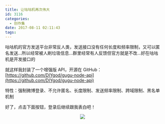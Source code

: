 ```yaml
---
title: 让咕咕机再次伟大
id: 3116
categories:
  - 创作集
date: 2017-08-11 02:11:43
tags:
---
```



<style>
    .gugu-print {
        display: none;
        margin-top: 20px;
    }
    .gugu-btn {
        cursor: pointer;
        border: 1px solid #eee;
        display: inline-block;
        padding: 5px 10px;
        background: #fff;
        border-radius: 4px;
    }
    .gugu-login-btn-wrap {
        text-align: center;
    }
    .gugu-login-btn {
        cursor: pointer;
    }
    .gugu-user {
        display: none;
        text-align: center;
    }
    .gugu-avatar {
        display: inline-block;
        height: 50px;
        width: 50px;
        background-size: contain;
        border-radius: 50%;
    }
    .gugu-info {
        padding-top: 25px;
        font-weight: bold;
        line-height: 25px;
    }
    .gugu-name {
        font-size: 18px;
    }
    .gugu-textarea {
        width: 100%;
        height: 100px;
        font-size: 14px;
        padding: 10px;
        box-sizing: border-box;
    }
    .gugu-input {
        width: 100%;
        font-size: 14px;
        padding: 10px;
        box-sizing: border-box;
    }
</style>

咕咕机的官方发送平台非常反人类，发送接口没有任何长度和频率限制，又可以匿名发送...所以经常被人刷垃圾信息...群里经常有人反馈但官方就是不改...好在咕咕机是开发接口的

就这样我封装了一个增强版 API，开源在 GitHub： [https://github.com/DIYgod/gugu-node-api](https://github.com/DIYgod/gugu-node-api)

特性：强制微博登录、不允许匿名、长度限制、发送频率限制、跨域限制、黑名单机制

好了，点击下面按钮，登录后继续跟我表白吧！

<div class="gugu-login-btn-wrap"><img class="no-fancybox gugu-login-btn" src="/images/weibo2login.png"></div>
<div class="gugu-user">
    <div class="gugu-info">
        <div class="gugu-avatar"></div>
        <div class="gugu-name"></div>
    </div>
    <div class="gugu-btn gugu-logout-btn">退出登录</div>
</div>
<div class="gugu-print">
    <textarea class="gugu-textarea" placeholder="输入文本内容"></textarea>
    <div class="gugu-btn gugu-send-btn-text">咕咕文字</div>
    <input type="text" class="gugu-input" placeholder="输入图片地址">
    <div class="gugu-btn gugu-send-btn-pic">咕咕图片</div>
</div>
<script>
function gugushow (data) {
    $.ajax({
        url: 'https://api.anotherhome.net/gugu/account',
        xhrFields: {
            withCredentials: true
        },
        success: function (data) {
            if (data) {
                $('.gugu-avatar').css('background-image', 'url(' + data._json.avatar_large.replace('http', 'https') + ')');
                $('.gugu-name').html('Hi, ' + data.displayName);
                $('.gugu-user').show();
                $('.gugu-print').show();
                $('.gugu-login-btn-wrap').hide();
            }
        }
    });
}
gugushow();
$('.gugu-login-btn').click(function () {
    window.location.href = 'https://api.anotherhome.net/gugu/login';
});
$('.gugu-logout-btn').click(function () {
    window.location.href = 'https://api.anotherhome.net/gugu/logout';
});
$('.gugu-send-btn-text').click(function () {
    if ($('.gugu-textarea').val()) {
    $.ajax({
        url: 'https://api.anotherhome.net/gugu/print',
        type: 'post',
        data: JSON.stringify({
            type: '1',
            content: $('.gugu-textarea').val()
        }),
        xhrFields: {
            withCredentials: true
        },
        success: function (data) {
            if (data) {
                if (data.code && data.msg) {
                    notie('error', data.msg);
                }
                else if (data.msg) {
                    notie('success', data.msg);
                }
                else {
                    notie('error', '打印失败');
                }
            }
            else {
                notie('error', '打印失败');
            }
        },
        error: function () {
            notie('error', '打印失败');
        }
    });
    }
});
$('.gugu-send-btn-pic').click(function () {
    $.ajax({
        url: 'https://api.anotherhome.net/gugu/print',
        type: 'post',
        data: JSON.stringify({
            type: '2',
            content: $('.gugu-input').val()
        }),
        xhrFields: {
            withCredentials: true
        },
        success: function (data) {
            if (data) {
                if (data.code && data.msg) {
                    notie('error', data.msg);
                }
                else if (data.msg) {
                    notie('success', data.msg);
                }
                else {
                    notie('error', '打印失败');
                }
            }
            else {
                notie('error', '打印失败');
            }
        },
        error: function () {
            notie('error', '打印失败');
        }
    });
});
</script>